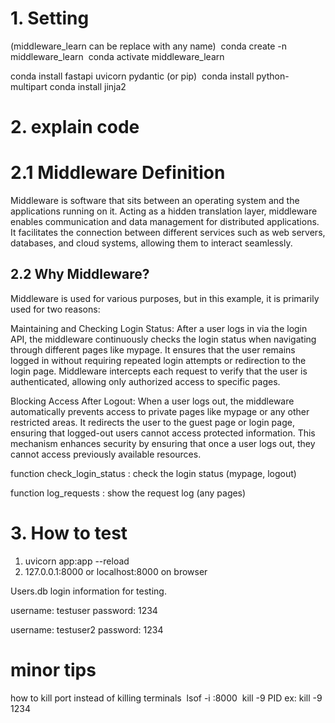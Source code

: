 # 1. Setting

(middleware_learn can be replace with any name)&nbsp;
conda create -n middleware_learn&nbsp;
conda activate middleware_learn

conda install fastapi uvicorn pydantic (or pip)&nbsp;
conda install python-multipart
conda install jinja2

# 2. explain code

# 2.1 Middleware Definition

Middleware is software that sits between an operating system and the applications running on it. Acting as a hidden translation layer, middleware enables communication and data management for distributed applications. It facilitates the connection between different services such as web servers, databases, and cloud systems, allowing them to interact seamlessly.

## 2.2 Why Middleware?

Middleware is used for various purposes, but in this example, it is primarily used for two reasons:

Maintaining and Checking Login Status:
After a user logs in via the login API, the middleware continuously checks the login status when navigating through different pages like mypage. It ensures that the user remains logged in without requiring repeated login attempts or redirection to the login page. Middleware intercepts each request to verify that the user is authenticated, allowing only authorized access to specific pages.

Blocking Access After Logout:
When a user logs out, the middleware automatically prevents access to private pages like mypage or any other restricted areas. It redirects the user to the guest page or login page, ensuring that logged-out users cannot access protected information. This mechanism enhances security by ensuring that once a user logs out, they cannot access previously available resources.

function check_login_status : check the login status (mypage, logout)

function log_requests : show the request log (any pages)

# 3. How to test

1. uvicorn app:app --reload
2. 127.0.0.1:8000 or localhost:8000 on browser

Users.db login information for testing.

username: testuser password: 1234

username: testuser2 password: 1234

# minor tips

how to kill port instead of killing terminals&nbsp;
lsof -i :8000&nbsp;
kill -9 PID ex: kill -9 1234

